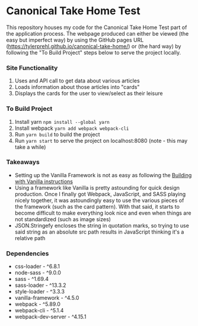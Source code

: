 # Canonical Take Home Test
This repository houses my code for the Canonical Take Home Test part of the application process. The webpage produced can either be viewed (the easy but imperfect way) by using the GitHub pages URL (https://tylerprehl.github.io/canonical-take-home/) or (the hard way) by following the "To Build Project" steps below to serve the project locally.

### Site Functionality
1) Uses and API call to get data about various articles
2) Loads information about those articles into "cards"
3) Displays the cards for the user to view/select as their leisure

### To Build Project
1) Install yarn ```npm install --global yarn```
2) Install webpack ```yarn add webpack webpack-cli```
3) Run ```yarn build``` to build the project
4) Run ```yarn start``` to serve the project on localhost:8080 (note - this may take a while)

### Takeaways
<ul>
<li>Setting up the Vanilla Framework is not as easy as following the <a href="https://vanillaframework.io/docs/building-vanilla">Building with Vanilla instructions</a></li>
<li>Using a framework like Vanilla is pretty astounding for quick design production. Once I finally got Webpack, JavaScript, and SASS playing nicely together, it was astoundingly easy to use the various pieces of the framework (such as the card pattern). With that said, it starts to become difficult to make everything look nice and even when things are not standardized (such as image sizes)
<li>JSON.Stringefy encloses the string in quotation marks, so trying to use said string as an absolute src path results in JavaScript thinking it's a relative path
</ul>

### Dependencies
<ul>
<li>css-loader - ^6.8.1
<li>node-sass - ^9.0.0
<li>sass - ^1.69.4
<li>sass-loader - ^13.3.2
<li>style-loader - ^3.3.3
<li>vanilla-framework - ^4.5.0
<li>webpack - ^5.89.0
<li>webpack-cli - ^5.1.4
<li>webpack-dev-server - ^4.15.1
</ul>
